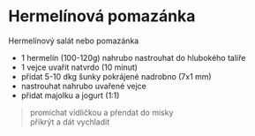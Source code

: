 # Hermelínová pomazánka

Hermelínový salát nebo pomazánka

- 1 hermelín (100-120g) nahrubo nastrouhat do hlubokého talíře
- 1 vejce uvařit natvrdo (10 minut)
- přidat 5-10 dkg šunky pokrájené nadrobno (7x1 mm)
- nastrouhat nahrubo uvařené vejce
- přidat majolku a jogurt (1:1)

> promíchat vidličkou a přendat do misky<br>
> přikrýt a dát vychladit

